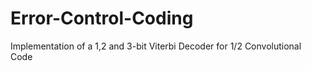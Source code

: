 # Error-Control-Coding
Implementation of a 1,2 and 3-bit Viterbi Decoder for 1/2 Convolutional Code
